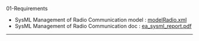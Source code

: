 01-Requirements

* SysML Management of Radio Communication model : [modelRadio.xml](https://github.com/openETCS/model-evaluation/blob/master/model/EA-SysML/new_version/modelradio.xml)
* SysML Management of Radio Communication doc : [ea_sysml_report.pdf](https://github.com/openETCS/model-evaluation/blob/master/model/EA-SysML/doc/ea_sysml_report.pdf?raw=true)

----

